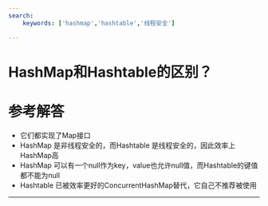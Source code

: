 ```yaml
---
search:
    keywords: ['hashmap','hashtable','线程安全']

---
```



# HashMap和Hashtable的区别？

# 参考解答

* 它们都实现了Map接口
* HashMap 是非线程安全的，而Hashtable 是线程安全的，因此效率上HashMap高
* HashMap 可以有一个null作为key，value也允许null值，而Hashtable的键值都不能为null
* Hashtable 已被效率更好的ConcurrentHashMap替代，它自己不推荐被使用

---

